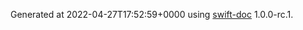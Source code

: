 Generated at 2022-04-27T17:52:59+0000 using [swift-doc](https://github.com/SwiftDocOrg/swift-doc) 1.0.0-rc.1.
